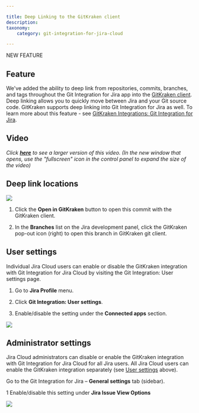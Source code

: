 ```yaml
---

title: Deep Linking to the GitKraken client
description:
taxonomy:
    category: git-integration-for-jira-cloud

---
```

NEW FEATURE

## Feature

We've added the ability to deep link from repositories, commits, branches, and tags throughout the Git Integration for Jira app into the [GitKraken client](https://www.gitkraken.com). Deep linking allows you to quickly move between Jira and your Git source code. GitKraken supports deep linking into Git Integration for Jira as well. To learn more about this feature - see [GitKraken Integrations: Git Integration for Jira](https://support.gitkraken.com/integrations/git-integration-for-jira/).

## Video

_Click_ [_**here**_](https://bigbrassband.wistia.com/medias/qhlf1natdt) _to see a larger version of this video. (In the new window that opens, use the "fullscreen" icon in the control panel to expand the size of the video)_

## Deep link locations

![](https://bigbrassband.atlassian.net/wiki/download/attachments/1952579617/DeepLink-JiraCloud-Overview-Screenshot.png?version=1&modificationDate=1632232524786&cacheVersion=1&api=v2)

1.  Click the **Open in GitKraken** button to open this commit with the GitKraken client.

2.  In the **Branches** list on the Jira development panel, click the GitKraken pop-out icon (right) to open this branch in GitKraken git client.


## User settings

Individual Jira Cloud users can enable or disable the GitKraken integration with Git Integration for Jira Cloud by visiting the Git Integration: User settings page.

1.  Go to **Jira Profile** menu.

2.  Click **Git Integration: User settings**.

3.  Enable/disable the setting under the **Connected apps** section.


![](https://bigbrassband.atlassian.net/wiki/download/thumbnails/1952579617/CleanShot%202021-09-20%20at%2015.58.58@2x-20210920-225939.png?version=1&modificationDate=1632232525561&cacheVersion=1&api=v2&width=680&height=465)

## Administrator settings

Jira Cloud administrators can disable or enable the GitKraken integration with Git Integration for Jira Cloud for all Jira users. All Jira Cloud users can enable the GitKraken integration separately (see [User settings](/git-integration-for-jira-cloud/user-settings-gij-cloud) above).

Go to the Git Integration for Jira – **General settings** tab (sidebar).

1 Enable/disable this setting under **Jira Issue View Options**

![](https://bigbrassband.atlassian.net/wiki/download/attachments/1952579617/CleanShot%202021-09-20%20at%2016.34.08@2x-20210920-233432.png?version=1&modificationDate=1632232524502&cacheVersion=1&api=v2)